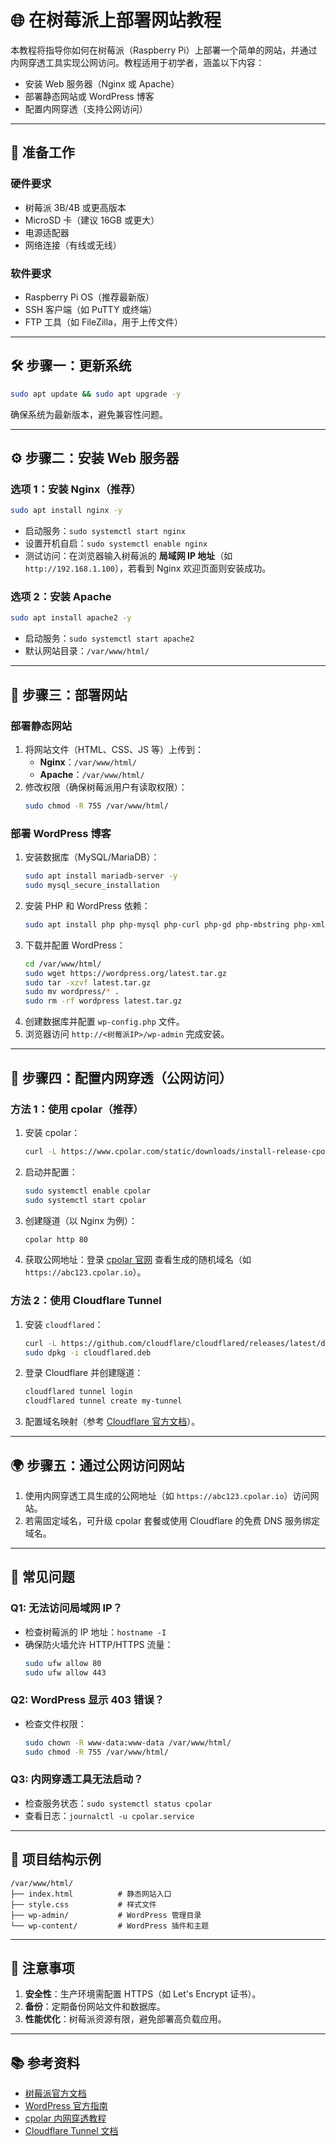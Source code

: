 # 🌐 在树莓派上部署网站教程

本教程将指导你如何在树莓派（Raspberry Pi）上部署一个简单的网站，并通过内网穿透工具实现公网访问。教程适用于初学者，涵盖以下内容：

- 安装 Web 服务器（Nginx 或 Apache）
- 部署静态网站或 WordPress 博客
- 配置内网穿透（支持公网访问）

---

## 🧰 准备工作

### 硬件要求
- 树莓派 3B/4B 或更高版本
- MicroSD 卡（建议 16GB 或更大）
- 电源适配器
- 网络连接（有线或无线）

### 软件要求
- Raspberry Pi OS（推荐最新版）
- SSH 客户端（如 PuTTY 或终端）
- FTP 工具（如 FileZilla，用于上传文件）

---

## 🛠️ 步骤一：更新系统

```bash
sudo apt update && sudo apt upgrade -y
```

确保系统为最新版本，避免兼容性问题。

---

## ⚙️ 步骤二：安装 Web 服务器

### 选项 1：安装 Nginx（推荐）
```bash
sudo apt install nginx -y
```
- 启动服务：`sudo systemctl start nginx`
- 设置开机自启：`sudo systemctl enable nginx`
- 测试访问：在浏览器输入树莓派的 **局域网 IP 地址**（如 `http://192.168.1.100`），若看到 Nginx 欢迎页面则安装成功。

### 选项 2：安装 Apache
```bash
sudo apt install apache2 -y
```
- 启动服务：`sudo systemctl start apache2`
- 默认网站目录：`/var/www/html/`

---

## 📂 步骤三：部署网站

### 部署静态网站
1. 将网站文件（HTML、CSS、JS 等）上传到：
   - **Nginx**：`/var/www/html/`
   - **Apache**：`/var/www/html/`
2. 修改权限（确保树莓派用户有读取权限）：
   ```bash
   sudo chmod -R 755 /var/www/html/
   ```

### 部署 WordPress 博客
1. 安装数据库（MySQL/MariaDB）：
   ```bash
   sudo apt install mariadb-server -y
   sudo mysql_secure_installation
   ```
2. 安装 PHP 和 WordPress 依赖：
   ```bash
   sudo apt install php php-mysql php-curl php-gd php-mbstring php-xml php-zip -y
   ```
3. 下载并配置 WordPress：
   ```bash
   cd /var/www/html/
   sudo wget https://wordpress.org/latest.tar.gz
   sudo tar -xzvf latest.tar.gz
   sudo mv wordpress/* .
   sudo rm -rf wordpress latest.tar.gz
   ```
4. 创建数据库并配置 `wp-config.php` 文件。
5. 浏览器访问 `http://<树莓派IP>/wp-admin` 完成安装。

---

## 🔗 步骤四：配置内网穿透（公网访问）

### 方法 1：使用 **cpolar**（推荐）
1. 安装 cpolar：
   ```bash
   curl -L https://www.cpolar.com/static/downloads/install-release-cpolar.sh | sudo bash
   ```
2. 启动并配置：
   ```bash
   sudo systemctl enable cpolar
   sudo systemctl start cpolar
   ```
3. 创建隧道（以 Nginx 为例）：
   ```bash
   cpolar http 80
   ```
4. 获取公网地址：登录 [cpolar 官网](https://www.cpolar.com/) 查看生成的随机域名（如 `https://abc123.cpolar.io`）。

### 方法 2：使用 **Cloudflare Tunnel**
1. 安装 `cloudflared`：
   ```bash
   curl -L https://github.com/cloudflare/cloudflared/releases/latest/download/cloudflared-linux-arm64.deb -o cloudflared.deb
   sudo dpkg -i cloudflared.deb
   ```
2. 登录 Cloudflare 并创建隧道：
   ```bash
   cloudflared tunnel login
   cloudflared tunnel create my-tunnel
   ```
3. 配置域名映射（参考 [Cloudflare 官方文档](https://developers.cloudflare.com/)）。

---

## 🌍 步骤五：通过公网访问网站

1. 使用内网穿透工具生成的公网地址（如 `https://abc123.cpolar.io`）访问网站。
2. 若需固定域名，可升级 cpolar 套餐或使用 Cloudflare 的免费 DNS 服务绑定域名。

---

## 🧪 常见问题

### Q1: **无法访问局域网 IP？**
- 检查树莓派的 IP 地址：`hostname -I`
- 确保防火墙允许 HTTP/HTTPS 流量：
  ```bash
  sudo ufw allow 80
  sudo ufw allow 443
  ```

### Q2: **WordPress 显示 403 错误？**
- 检查文件权限：
  ```bash
  sudo chown -R www-data:www-data /var/www/html/
  sudo chmod -R 755 /var/www/html/
  ```

### Q3: **内网穿透工具无法启动？**
- 检查服务状态：`sudo systemctl status cpolar`
- 查看日志：`journalctl -u cpolar.service`

---

## 📁 项目结构示例

```
/var/www/html/
├── index.html          # 静态网站入口
├── style.css           # 样式文件
├── wp-admin/           # WordPress 管理目录
└── wp-content/         # WordPress 插件和主题
```

---

## 📌 注意事项

1. **安全性**：生产环境需配置 HTTPS（如 Let's Encrypt 证书）。
2. **备份**：定期备份网站文件和数据库。
3. **性能优化**：树莓派资源有限，避免部署高负载应用。

---

## 📚 参考资料

- [树莓派官方文档](https://www.raspberrypi.org/documentation/)
- [WordPress 官方指南](https://wordpress.org/support/)
- [cpolar 内网穿透教程](https://www.cpolar.com/)
- [Cloudflare Tunnel 文档](https://developers.cloudflare.com/)



